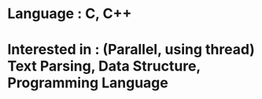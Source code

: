# Language : C, C++
    
# Interested in : (Parallel, using thread) Text Parsing, Data Structure, Programming Language

